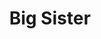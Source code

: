 ---
abv: 8.0%
alt:
availability: Keg
bitterness: Moderate
description: This beer is loaded with Amarillo, Columbus, and Simcoe hops. It stands at 8% ABV but you can't tell while drinking it. Thanks to a touch of oats in the recipe it drinks incredibly smooth.
gravity: '1.070'
hops: 
ibu: 65
img: big-sister.jpg
layout: beer
malt: 
modal-id: big-sister
on-tap: yup
sourness: None
style: Double IPA
title: Big Sister
---